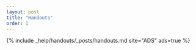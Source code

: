 ```yaml
---
layout: post
title: "Handouts"
order: 1
---
```


{% include _help/handouts/_posts/handouts.md site="ADS" ads=true %}

